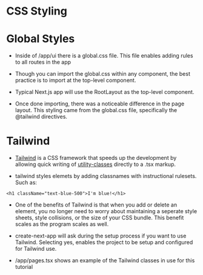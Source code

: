 # CSS Styling

# Global Styles

- Inside of /app/ui there is a global.css file. This file enables adding rules to all routes in the app

- Though you can import the global.css  within any component, the best practice is to import at the top-level component.

- Typical Next.js app will use the RootLayout as the top-level component. 

- Once done importing, there was a noticeable difference in the page layout. This styling came from the global.css file, specifically the @tailwind directives.

# Tailwind

- [Tailwind](https://tailwindcss.com/) is a CSS framework that speeds up the development by allowing quick writing of [utility-classes](https://tailwindcss.com/docs/utility-first) directly to a .tsx markup.

- tailwind styles elemets by adding classnames with instructional rulesets. Such as: 
```.tsx 
<h1 className="text-blue-500">I'm blue!</h1>
```
- One of the benefits of Tailwind is that when you add or delete an element, you no longer need to worry about maintaining a seperate style sheets, style collisions, or the size of your CSS bundle. This benefit scales as the program scales as well.

- create-next-app will ask during the setup process if you want to use Tailwind. Selecting yes, enables the project to be setup and configured for Tailwind use.

- /app/pages.tsx shows an example of the Tailwind classes in use for this tutorial



